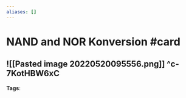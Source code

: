 ```yaml
---
aliases: []
---
```


# NAND and NOR Konversion #card 
![[Pasted image 20220520095556.png]]
^c-7KotHBW6xC
---
**Tags**: 